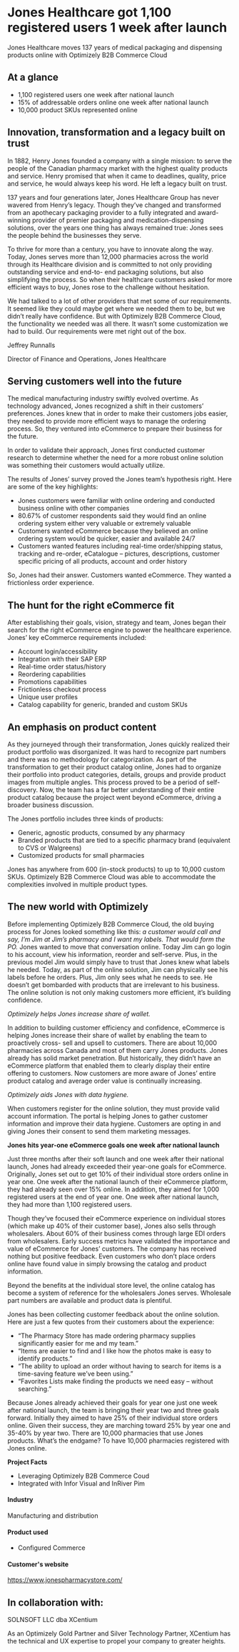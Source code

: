 # Jones Healthcare got 1,100 registered users 1 week after launch

Jones Healthcare moves 137 years of medical packaging and dispensing products
online with Optimizely B2B Commerce Cloud

## At a glance

- 1,100 registered users one week after national launch
- 15% of addressable orders online one week after national launch
- 10,000 product SKUs represented online

## Innovation, transformation and a legacy built on trust

In 1882, Henry Jones founded a company with a single mission: to serve the
people of the Canadian pharmacy market with the highest quality products and
service. Henry promised that when it came to deadlines, quality, price and
service, he would always keep his word. He left a legacy built on trust.

137 years and four generations later, Jones Healthcare Group has never wavered
from Henry’s legacy. Though they’ve changed and transformed from an apothecary
packaging provider to a fully integrated and award-winning provider of premier
packaging and medication-dispensing solutions, over the years one thing has
always remained true: Jones sees the people behind the businesses they serve.

To thrive for more than a century, you have to innovate along the way. Today,
Jones serves more than 12,000 pharmacies across the world through its Healthcare
division and is committed to not only providing outstanding service and end-to-
end packaging solutions, but also simplifying the process. So when their
healthcare customers asked for more efficient ways to buy, Jones rose to the
challenge without hesitation.

We had talked to a lot of other providers that met some of our requirements. It
seemed like they could maybe get where we needed them to be, but we didn’t
really have confidence. But with Optimizely B2B Commerce Cloud, the
functionality we needed was all there. It wasn’t some customization we had to
build. Our requirements were met right out of the box.

Jeffrey Runnalls

Director of Finance and Operations, Jones Healthcare

## Serving customers well into the future

The medical manufacturing industry swiftly evolved overtime. As technology
advanced, Jones recognized a shift in their customers’ preferences. Jones knew
that in order to make their customers jobs easier, they needed to provide more
efficient ways to manage the ordering process. So, they ventured into eCommerce
to prepare their business for the future.

In order to validate their approach, Jones first conducted customer research to
determine whether the need for a more robust online solution was something their
customers would actually utilize.

The results of Jones’ survey proved the Jones team’s hypothesis right. Here are
some of the key highlights:

- Jones customers were familiar with online ordering and conducted business online with other companies
- 80.67% of customer respondents said they would find an online ordering system either very valuable or extremely valuable
- Customers wanted eCommerce because they believed an online ordering system would be quicker, easier and available 24/7
- Customers wanted features including real-time order/shipping status, tracking and re-order, eCatalogue – pictures, descriptions, customer specific pricing of all products, account and order history

So, Jones had their answer. Customers wanted eCommerce. They wanted a
frictionless order experience.

## The hunt for the right eCommerce fit

After establishing their goals, vision, strategy and team, Jones began their
search for the right eCommerce engine to power the healthcare experience. Jones’
key eCommerce requirements included:

- Account login/accessibility
- Integration with their SAP ERP
- Real-time order status/history
- Reordering capabilities
- Promotions capabilities
- Frictionless checkout process
- Unique user profiles
- Catalog capability for generic, branded and custom SKUs

## An emphasis on product content

As they journeyed through their transformation, Jones quickly realized their
product portfolio was disorganized. It was hard to recognize part numbers and
there was no methodology for categorization. As part of the transformation to
get their product catalog online, Jones had to organize their portfolio into
product categories, details, groups and provide product images from multiple
angles. This process proved to be a period of self-discovery. Now, the team has
a far better understanding of their entire product catalog because the project
went beyond eCommerce, driving a broader business discussion.

The Jones portfolio includes three kinds of products:

- Generic, agnostic products, consumed by any pharmacy
- Branded products that are tied to a specific pharmacy brand (equivalent to CVS or Walgreens)
- Customized products for small pharmacies

Jones has anywhere from 600 (in-stock products) to up to 10,000 custom SKUs.
Optimizely B2B Commerce Cloud was able to accommodate the complexities involved
in multiple product types.

## The new world with Optimizely

Before implementing Optimizely B2B Commerce Cloud, the old buying process for
Jones looked something like this: _a customer would call and say, I’m Jim at
Jim’s pharmacy and I want my labels. That would form the PO._ Jones wanted to
move that conversation online. Today Jim can go login to his account, view his
information, reorder and self-serve. Plus, in the previous model Jim would
simply have to trust that Jones knew what labels he needed. Today, as part of
the online solution, Jim can physically see his labels before he orders. Plus,
Jim only sees what he needs to see. He doesn’t get bombarded with products that
are irrelevant to his business. The online solution is not only making customers
more efficient, it’s building confidence.

_Optimizely helps Jones increase share of wallet._

In addition to building customer efficiency and confidence, eCommerce is helping
Jones increase their share of wallet by enabling the team to proactively cross-
sell and upsell to customers. There are about 10,000 pharmacies across Canada
and most of them carry Jones products. Jones already has solid market
penetration. But historically, they didn’t have an eCommerce platform that
enabled them to clearly display their entire offering to customers. Now
customers are more aware of Jones’ entire product catalog and average order
value is continually increasing.

_Optimizely aids Jones with data hygiene._

When customers register for the online solution, they must provide valid account
information. The portal is helping Jones to gather customer information and
improve their data hygiene. Customers are opting in and giving Jones their
consent to send them marketing messages.

**Jones hits year-one eCommerce goals one week after national launch**

Just three months after their soft launch and one week after their national
launch, Jones had already exceeded their year-one goals for eCommerce.
Originally, Jones set out to get 10% of their individual store orders online in
year one. One week after the national launch of their eCommerce platform, they
had already seen over 15% online. In addition, they aimed for 1,000 registered
users at the end of year one. One week after national launch, they had more than
1,100 registered users.

Though they’ve focused their eCommerce experience on individual stores (which
make up 40% of their customer base), Jones also sells through wholesalers. About
60% of their business comes through large EDI orders from wholesalers. Early
success metrics have validated the importance and value of eCommerce for Jones’
customers. The company has received nothing but positive feedback. Even
customers who don’t place orders online have found value in simply browsing the
catalog and product information.

Beyond the benefits at the individual store level, the online catalog has become
a system of reference for the wholesalers Jones serves. Wholesale part numbers
are available and product data is plentiful.

Jones has been collecting customer feedback about the online solution. Here are
just a few quotes from their customers about the experience:

- “The Pharmacy Store has made ordering pharmacy supplies significantly easier for me and my team.”
- “Items are easier to find and I like how the photos make is easy to identify products.”
- “The ability to upload an order without having to search for items is a time-saving feature we’ve been using.”
- “Favorites Lists make finding the products we need easy – without searching.”

Because Jones already achieved their goals for year one just one week after
national launch, the team is bringing their year two and three goals forward.
Initially they aimed to have 25% of their individual store orders online. Given
their success, they are marching toward 25% by year one and 35-40% by year two.
There are 10,000 pharmacies that use Jones products. What’s the endgame? To have
10,000 pharmacies registered with Jones online.

**Project Facts**

- Leveraging Optimizely B2B Commerce Coud
- Integrated with Infor Visual and InRiver Pim

#### Industry

Manufacturing and distribution

#### Product used

- Configured Commerce

#### Customer's website

https://www.jonespharmacystore.com/

## In collaboration with:

SOLNSOFT LLC dba XCentium

As an Optimizely Gold Partner and Silver Technology Partner, XCentium has the
technical and UX expertise to propel your company to greater heights.
